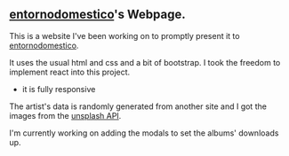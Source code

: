 ## [entornodomestico](https://mezzmar.github.io/entornodomestico/)'s Webpage.

This is a website I've been working on to promptly present it to [entornodomestico](http://entornodomestico.net/).

It uses the usual html and css and a bit of bootstrap. I took the freedom to implement react into this project.

- it is fully responsive

The artist's data is randomly generated from another site and I got the images from the [unsplash API](https://source.unsplash.com/). 

I'm currently working on adding the modals to set the albums' downloads up.

